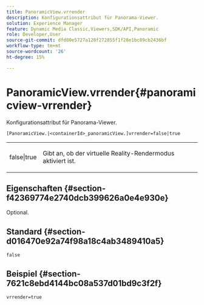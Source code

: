 ```yaml
---
title: PanoramicView.vrrender
description: Konfigurationsattribut für Panorama-Viewer.
solution: Experience Manager
feature: Dynamic Media Classic,Viewers,SDK/API,Panoramic
role: Developer,User
source-git-commit: dfd80e5727a128f272855f1f28e1bc89cb2436bf
workflow-type: tm+mt
source-wordcount: '26'
ht-degree: 15%

---
```


# PanoramicView.vrrender{#panoramicview-vrrender}

Konfigurationsattribut für Panorama-Viewer.

`[PanoramicView.|<containerId>_panoramicView.]vrrender=false|true`

<table id="table_pan6483932C2482CA9794DDD7313FD7C"> 
 <tbody> 
  <tr> 
   <td colname="col1"> <p> <span class="codeph"> false|true</span> </p> </td> 
   <td colname="col2"> <p> Gibt an, ob der virtuelle Reality-Rendermodus aktiviert ist.</p> </td> 
  </tr> 
 </tbody> 
</table>

## Eigenschaften {#section-f42369774e2740dcb399626a0e4e930e}

Optional.


## Standard {#section-d016470e92a74f98a18c4ab3489410a5}

`false`

## Beispiel {#section-7621c8ebd4144bc08a537d01bd9c3f2f}

```
vrrender=true
```
